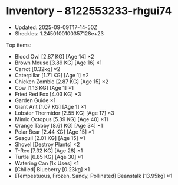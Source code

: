 # Inventory – 8122553233-rhgui74

- Updated: 2025-09-09T17-14-50Z
- Sheckles: 1.2450100100357128e+23

Top items:
- Blood Owl [2.87 KG] [Age 14] ×2
- Brown Mouse [3.89 KG] [Age 16] ×1
- Carrot [0.32kg] ×2
- Caterpillar [1.71 KG] [Age 1] ×2
- Chicken Zombie [2.87 KG] [Age 15] ×2
- Cow [1.13 KG] [Age 1] ×1
- Fried Red Fox [4.03 KG] ×3
- Garden Guide ×1
- Giant Ant [1.07 KG] [Age 1] ×1
- Lobster Thermidor [2.55 KG] [Age 17] ×3
- Mimic Octopus [5.39 KG] [Age 40] ×11
- Orange Tabby [8.61 KG] [Age 34] ×1
- Polar Bear [2.44 KG] [Age 15] ×1
- Seagull [2.01 KG] [Age 15] ×1
- Shovel [Destroy Plants] ×2
- T-Rex [7.32 KG] [Age 28] ×1
- Turtle [6.85 KG] [Age 30] ×1
- Watering Can [1x Uses] ×1
- [Chilled] Blueberry [0.23kg] ×1
- [Tempestuous, Frozen, Sandy, Pollinated] Beanstalk [13.95kg] ×1
